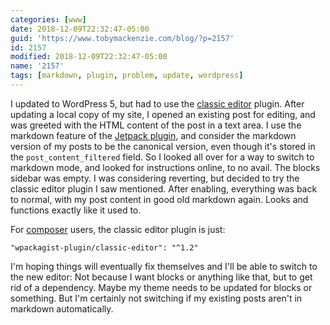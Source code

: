 ```yaml
---
categories: [www]
date: 2018-12-09T22:32:47-05:00
guid: 'https://www.tobymackenzie.com/blog/?p=2157'
id: 2157
modified: 2018-12-09T22:32:47-05:00
name: '2157'
tags: [markdown, plugin, problem, update, wordpress]
---
```


I updated to WordPress 5, but had to use the [classic editor](https://wordpress.org/plugins/classic-editor/) plugin.<!--more-->  After updating a local copy of my site, I opened an existing post for editing, and was greeted with the HTML content of the post in a text area.  I use the markdown feature of the [Jetpack plugin](https://wordpress.org/plugins/jetpack/), and consider the markdown version of my posts to be the canonical version, even though it's stored in the `post_content_filtered` field.  So I looked all over for a way to switch to markdown mode, and looked for instructions online, to no avail.  The blocks sidebar was empty.  I was considering reverting, but decided to try the classic editor plugin I saw mentioned.  After enabling, everything was back to normal, with my post content in good old markdown again.  Looks and functions exactly like it used to.

For [composer](https://getcomposer.org/) users, the classic editor plugin is just:

```
"wpackagist-plugin/classic-editor": "^1.2"
```

I'm hoping things will eventually fix themselves and I'll be able to switch to the new editor: Not because I want blocks or anything like that, but to get rid of a dependency.  Maybe my theme needs to be updated for blocks or something.  But I'm certainly not switching if my existing posts aren't in markdown automatically.
